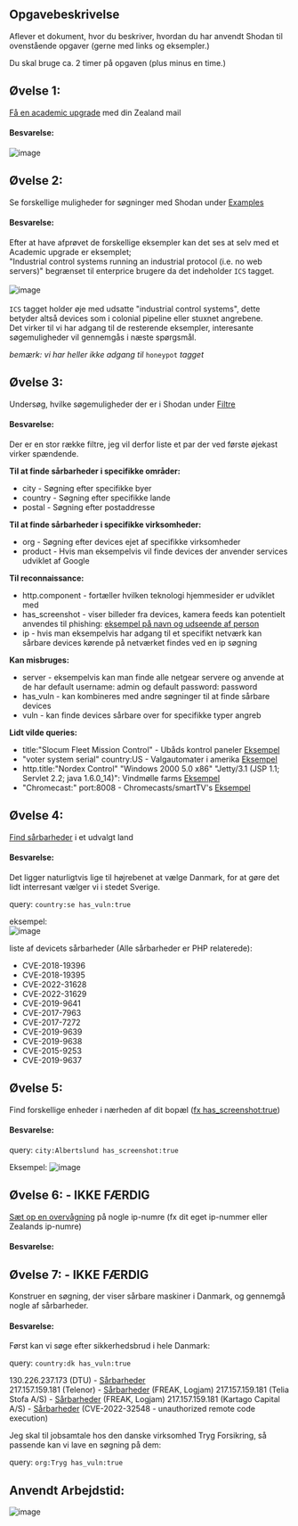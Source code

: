 ## Opgavebeskrivelse
Aflever et dokument, hvor du beskriver, hvordan du har anvendt Shodan til ovenstående opgaver (gerne med links og eksempler.) 

Du skal bruge ca. 2 timer på opgaven (plus minus en time.)

## Øvelse 1:
[Få en academic upgrade](https://help.shodan.io/the-basics/academic-upgrade) med din Zealand mail 

#### Besvarelse:
![image](https://user-images.githubusercontent.com/70659124/221358892-95be34ba-ec29-440f-bb71-646659bced43.png)


## Øvelse 2:
Se forskellige muligheder for søgninger med Shodan under [Examples](https://www.shodan.io/search/examples)

#### Besvarelse:
Efter at have afprøvet de forskellige eksempler kan det ses at selv med et Academic upgrade er eksemplet;  
"Industrial control systems running an industrial protocol (i.e. no web servers)" begrænset til enterprice brugere da det indeholder ```ICS``` tagget.  
<br/>
![image](https://user-images.githubusercontent.com/70659124/221359250-80200dfb-8d43-4444-9949-0100115c7764.png)  
<br/>
```ICS``` tagget holder øje med udsatte "industrial control systems", dette betyder altså devices som i colonial pipeline eller stuxnet angrebene.  
Det virker til vi har adgang til de resterende eksempler, interesante søgemuligheder vil gennemgås i næste spørgsmål.

*bemærk: vi har heller ikke adgang til* ```honeypot``` *tagget*

## Øvelse 3:
Undersøg, hvilke søgemuligheder der er i Shodan under [Filtre](https://www.shodan.io/search/filters)

#### Besvarelse:
Der er en stor række filtre, jeg vil derfor liste et par der ved første øjekast virker spændende.

**Til at finde sårbarheder i specifikke områder:**
<ul>
  <li>city - Søgning efter specifikke byer</li>
  <li>country - Søgning efter specifikke lande</li>
  <li>postal - Søgning efter postaddresse</li>
</ul>

**Til at finde sårbarheder i specifikke virksomheder:**
<ul>
  <li>org - Søgning efter devices ejet af specifikke virksomheder</li>
  <li>product - Hvis man eksempelvis vil finde devices der anvender services udviklet af Google</li>
</ul>

**Til reconnaissance:**

<ul>
  <li>http.component - fortæller hvilken teknologi hjemmesider er udviklet med</li>
  <li>has_screenshot - viser billeder fra devices, kamera feeds kan potentielt anvendes til phishing: <a href="https://user-images.githubusercontent.com/70659124/221361668-611a672a-2dd1-4a89-8675-67a3c8c9376b.png">eksempel på navn og udseende af person</a></li>
  <li>ip - hvis man eksempelvis har adgang til et specifikt netværk kan sårbare devices kørende på netværket findes ved en ip søgning</li>
</ul>

**Kan misbruges:**
<ul>
  <li>server - eksempelvis kan man finde alle netgear servere og anvende at de har default username: admin og default password: password</li>
  <li>has_vuln - kan kombineres med andre søgninger til at finde sårbare devices</li>
  <li>vuln - kan finde devices sårbare over for specifikke typer angreb</li>
</ul>


**Lidt vilde queries:**
<ul>
  <li>title:"Slocum Fleet Mission Control" - Ubåds kontrol paneler <a href="https://user-images.githubusercontent.com/70659124/221364257-be699bcb-6852-4f03-8b1f-52126027ca95.png">Eksempel</a></li>
  <li>"voter system serial" country:US - Valgautomater i amerika <a href="https://user-images.githubusercontent.com/70659124/221364387-2e4c0657-59cb-406d-bc12-448590bc4c52.png">Eksempel</a></li>
  <li>http.title:"Nordex Control" "Windows 2000 5.0 x86" "Jetty/3.1 (JSP 1.1; Servlet 2.2; java 1.6.0_14)": Vindmølle farms <a href="https://user-images.githubusercontent.com/70659124/221364302-af2e3bb2-f04b-4859-b051-c4cd42585a51.png">Eksempel</a></li>
  <li>"Chromecast:" port:8008 - Chromecasts/smartTV's <a href="https://user-images.githubusercontent.com/70659124/221364670-2b47971b-51a2-406c-a852-551e2e6d61cd.png">Eksempel</a></li>
</ul>




## Øvelse 4:
[Find sårbarheder](https://exposure.shodan.io/#/) i et udvalgt land

#### Besvarelse:
Det ligger naturligtvis lige til højrebenet at vælge Danmark, for at gøre det lidt interresant vælger vi i stedet Sverige.

query: ```country:se has_vuln:true```


eksempel:  
![image](https://user-images.githubusercontent.com/70659124/221367559-a858871c-0259-42cf-9dad-3c3634fdec70.png)

liste af devicets sårbarheder (Alle sårbarheder er PHP relaterede):
<ul>
  <li>CVE-2018-19396</li>
  <li>CVE-2018-19395</li>
  <li>CVE-2022-31628</li>
  <li>CVE-2022-31629</li>
  <li>CVE-2019-9641</li>
  <li>CVE-2017-7963</li>
  <li>CVE-2017-7272</li>
  <li>CVE-2019-9639</li>
  <li>CVE-2019-9638</li>
  <li>CVE-2015-9253</li>
  <li>CVE-2019-9637</li>
</ul>


## Øvelse 5:
Find forskellige enheder i nærheden af dit bopæl ([fx has_screenshot:true](https://maps.shodan.io/#55.845069296840485/11.040662303566934/8/satellite/has_screenshot:true))

#### Besvarelse:

query: ```city:Albertslund has_screenshot:true```

Eksempel:
![image](https://user-images.githubusercontent.com/70659124/221424999-72e18ba4-0a26-44af-9f16-57bc21558d40.png)



## Øvelse 6: - IKKE FÆRDIG
[Sæt op en overvågning](https://monitor.shodan.io/dashboard?language=en) på nogle ip-numre (fx dit eget ip-nummer eller Zealands ip-numre)

#### Besvarelse:


## Øvelse 7: - IKKE FÆRDIG
Konstruer en søgning, der viser sårbare maskiner i Danmark, og gennemgå nogle af sårbarheder. 

#### Besvarelse:
Først kan vi søge efter sikkerhedsbrud i hele Danmark:

query: ```country:dk has_vuln:true```

130.226.237.173 (DTU) - [Sårbarheder](https://user-images.githubusercontent.com/70659124/221425604-a87b4e87-9a3a-4bc2-bc96-f93ecd94ab12.png)  
217.157.159.181 (Telenor) - [Sårbarheder](https://user-images.githubusercontent.com/70659124/221425757-c293b7b7-1713-4e73-be1f-fb7575eb01f5.png) (FREAK, Logjam)
217.157.159.181 (Telia Stofa A/S) - [Sårbarheder](https://user-images.githubusercontent.com/70659124/221426196-c28bb2c0-3953-4421-bc3f-a5cab2732164.png) (FREAK, Logjam)
217.157.159.181 (Kartago Capital A/S) - [Sårbarheder](https://user-images.githubusercontent.com/70659124/221426241-ae990345-7d8d-4819-9f96-6a27a526cb54.png) (CVE-2022-32548 - unauthorized remote code execution)


Jeg skal til jobsamtale hos den danske virksomhed Tryg Forsikring, så passende kan vi lave en søgning på dem:

query: ```org:Tryg has_vuln:true```




## Anvendt Arbejdstid:
![image](https://user-images.githubusercontent.com/70659124/221368519-46c3cfeb-750f-4206-be02-1c2969da9478.png)

